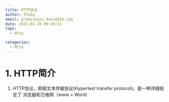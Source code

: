 ```yaml
---
title: HTTP协议
author: 不以by
email: promiseyou_dear@163.com
date: 2021-01-16 09:30:51
tags: 
  - Http

categories: 
  - Http
---
```


# 1. HTTP简介

1. HTTP协议，即超文本传输协议(Hypertext transfer protocol)。是一种详细规定了 浏览器和万维网（www = World
